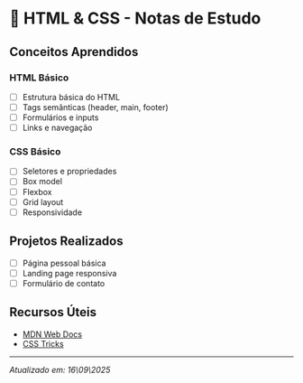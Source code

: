 # 📝 HTML & CSS - Notas de Estudo

## Conceitos Aprendidos

### HTML Básico
- [ ] Estrutura básica do HTML
- [ ] Tags semânticas (header, main, footer)
- [ ] Formulários e inputs
- [ ] Links e navegação

### CSS Básico  
- [ ] Seletores e propriedades
- [ ] Box model
- [ ] Flexbox
- [ ] Grid layout
- [ ] Responsividade

## Projetos Realizados
- [ ] Página pessoal básica
- [ ] Landing page responsiva
- [ ] Formulário de contato

## Recursos Úteis
- [MDN Web Docs](https://developer.mozilla.org/pt-BR/)
- [CSS Tricks](https://css-tricks.com/)

---
*Atualizado em: 16\09\2025*
